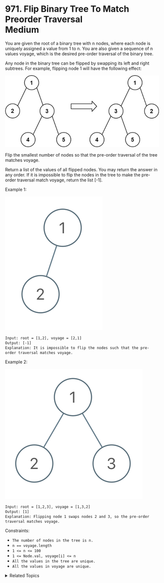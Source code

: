# 971. Flip Binary Tree To Match Preorder Traversal<br> Medium

You are given the root of a binary tree with n nodes, where each node is uniquely assigned a value from 1 to n. You are also given a sequence of n values voyage, which is the desired pre-order traversal of the binary tree.

Any node in the binary tree can be flipped by swapping its left and right subtrees. For example, flipping node 1 will have the following effect:

![](assets/fliptree.jpg)

Flip the smallest number of nodes so that the pre-order traversal of the tree matches voyage.

Return a list of the values of all flipped nodes. You may return the answer in any order. If it is impossible to flip the nodes in the tree to make the pre-order traversal match voyage, return the list [-1].

Example 1:

![](assets/1219-01.png)

```
Input: root = [1,2], voyage = [2,1]
Output: [-1]
Explanation: It is impossible to flip the nodes such that the pre-order traversal matches voyage.
```

Example 2:

![](assets/1219-02.png)

```
Input: root = [1,2,3], voyage = [1,3,2]
Output: [1]
Explanation: Flipping node 1 swaps nodes 2 and 3, so the pre-order traversal matches voyage.
```

Constraints:

- `The number of nodes in the tree is n.`
- `n == voyage.length`
- `1 <= n <= 100`
- `1 <= Node.val, voyage[i] <= n`
- `All the values in the tree are unique.`
- `All the values in voyage are unique.`

<details>

<summary> Related Topics </summary>

-   `Tree`
-   `Depth-first Search`

</details>
